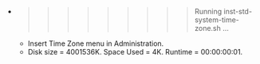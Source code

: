 * >>>>>>>>> Running inst-std-system-time-zone.sh ...
  * Insert Time Zone menu in Administration.
  * Disk size = 4001536K. Space Used = 4K. Runtime = 00:00:00:01.
